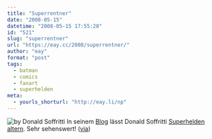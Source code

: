 ```yaml
---
title: "Superrentner"
date: "2008-05-15"
datetime: "2008-05-15 17:55:20"
id: "521"
slug: "superrentner"
url: "https://eay.cc/2008/superrentner/"
author: "eay"
format: "post"
tags:
  - batman
  - comics
  - fanart
  - superhelden
meta:
  - yourls_shorturl: "http://eay.li/np"
---
```


![](/uploads/2008/alterbatman.jpg "by Donald Soffritti") In seinem [Blog](http://donaldsoffritti.blogspot.com/) lässt Donald Soffritti [Superhelden altern](http://donaldsoffritti.blogspot.com/search?q=decadence). Sehr sehenswert! ([via](http://www.i-jeriko.de/2008/05/14/alternde-superhelden/))
